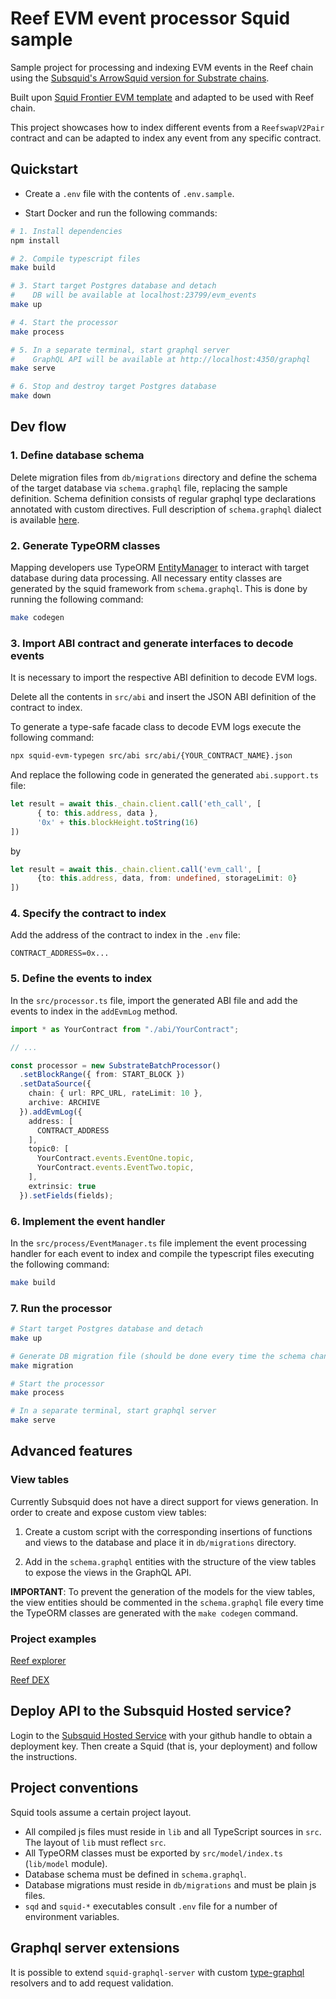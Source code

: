 # Reef EVM event processor Squid sample

Sample project for processing and indexing EVM events in the Reef chain using the [Subsquid's ArrowSquid version for Substrate chains](https://docs.subsquid.io/sdk/resources/substrate/frontier-evm/).

Built upon [Squid Frontier EVM template](https://github.com/subsquid/squid-frontier-evm-template) and adapted to be used with Reef chain.

This project showcases how to index different events from a `ReefswapV2Pair` contract and can be adapted to index any event from any specific contract.


## Quickstart

- Create a `.env` file with the contents of `.env.sample`.

- Start Docker and run the following commands:

```bash
# 1. Install dependencies
npm install

# 2. Compile typescript files
make build

# 3. Start target Postgres database and detach
#    DB will be available at localhost:23799/evm_events
make up

# 4. Start the processor
make process

# 5. In a separate terminal, start graphql server
#    GraphQL API will be available at http://localhost:4350/graphql
make serve

# 6. Stop and destroy target Postgres database
make down
```


## Dev flow

### 1. Define database schema

Delete migration files from `db/migrations` directory and define the schema of the target database via `schema.graphql` file, replacing the sample definition.
Schema definition consists of regular graphql type declarations annotated with custom directives.
Full description of `schema.graphql` dialect is available [here](https://docs.subsquid.io/sdk/reference/schema-file/).

### 2. Generate TypeORM classes

Mapping developers use TypeORM [EntityManager](https://typeorm.io/#/working-with-entity-manager)
to interact with target database during data processing. All necessary entity classes are
generated by the squid framework from `schema.graphql`. This is done by running the following command:

```bash
make codegen
```

### 3. Import ABI contract and generate interfaces to decode events

It is necessary to import the respective ABI definition to decode EVM logs.

Delete all the contents in `src/abi` and insert the JSON ABI definition of the contract to index.

To generate a type-safe facade class to decode EVM logs execute the following command:

```bash
npx squid-evm-typegen src/abi src/abi/{YOUR_CONTRACT_NAME}.json
```

And replace the following code in generated the generated `abi.support.ts` file:

```ts
let result = await this._chain.client.call('eth_call', [
      { to: this.address, data },
      '0x' + this.blockHeight.toString(16)
])
```
by

```ts
let result = await this._chain.client.call('evm_call', [
      {to: this.address, data, from: undefined, storageLimit: 0}
])
```

### 4. Specify the contract to index

Add the address of the contract to index in the `.env` file:

```
CONTRACT_ADDRESS=0x...
```

### 5. Define the events to index

In the `src/processor.ts` file, import the generated ABI file and add the events to index in the `addEvmLog` method.

```ts
import * as YourContract from "./abi/YourContract";

// ...

const processor = new SubstrateBatchProcessor()
  .setBlockRange({ from: START_BLOCK })
  .setDataSource({ 
    chain: { url: RPC_URL, rateLimit: 10 },
    archive: ARCHIVE 
  }).addEvmLog({
    address: [
      CONTRACT_ADDRESS
    ],
    topic0: [
      YourContract.events.EventOne.topic,
      YourContract.events.EventTwo.topic,
    ],
    extrinsic: true
  }).setFields(fields);
```

### 6. Implement the event handler

In the `src/process/EventManager.ts` file implement the event processing handler for each event to index and compile the typescript files executing the following command:

```bash
make build
```

### 7. Run the processor

```bash
# Start target Postgres database and detach
make up

# Generate DB migration file (should be done every time the schema changes)
make migration

# Start the processor
make process

# In a separate terminal, start graphql server
make serve
```

## Advanced features

### View tables

Currently Subsquid does not have a direct support for views generation. In order to create and expose custom view tables:

1. Create a custom script with the corresponding insertions of functions and views to the database and place it in `db/migrations` directory.

2. Add in the `schema.graphql` entities with the structure of the view tables to expose the views in the GraphQL API.

**IMPORTANT**: To prevent the generation of the models for the view tables, the view entities should be commented in the `schema.graphql` file every time the TypeORM classes are generated with the `make codegen` command.


### Project examples

[Reef explorer](https://github.com/reef-chain/subsquid-processor)

[Reef DEX](https://github.com/reef-chain/subsquid-processor-dex)


## Deploy API to the Subsquid Hosted service?

Login to the [Subsquid Hosted Service](https://app.subsquid.io) with your github handle to obtain a deployment key. Then create a Squid (that is, your deployment) and follow the instructions.


## Project conventions

Squid tools assume a certain project layout.

* All compiled js files must reside in `lib` and all TypeScript sources in `src`.
The layout of `lib` must reflect `src`.
* All TypeORM classes must be exported by `src/model/index.ts` (`lib/model` module).
* Database schema must be defined in `schema.graphql`.
* Database migrations must reside in `db/migrations` and must be plain js files.
* `sqd` and `squid-*` executables consult `.env` file for a number of environment variables.


## Graphql server extensions

It is possible to extend `squid-graphql-server` with custom
[type-graphql](https://typegraphql.com) resolvers and to add request validation.